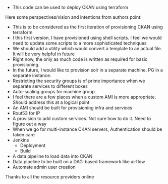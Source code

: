 - This code can be used to deploy CKAN using terraform

Here some perspectives/vision and intentions from authors point:
- This is to be considered as the first iteration of provisioning CKAN using terraform
- I this first version, I have provisioned using shell scripts. I feel we would need to update some scripts to a more sophisticated techniques
- We should add a utility which would convert a template to an actual file. It will be very helpful in future
- Right now, the only as much code is written as required for basic provisioning.
- In the future, I would like to provision solr in a separate machine. PG in a separate instance.
- Restricting the security groups is of prime importance when we separate services to different boxes
- Auto-scaling groups for machine group
- I feel there are a few places when a custom AMI is more appropriate. Should address this at a logical point
- An AMI should be built for provisioning infra and services
- Rout53 for IP
- A provision to add custom services. Not sure how to do it. Need to figure out a way
- When we go for multi-instance CKAN servers, Authentication should be taken care
- Jenkins
  - Deployment
  - Build
- A data pipeline to load data into CKAN
- Data pipeline to be built on a DAG-based framework like airflow
- Automate admin user creation

Thanks to all the resource providers online
